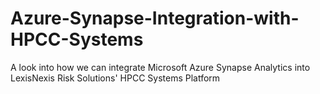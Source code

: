 # Azure-Synapse-Integration-with-HPCC-Systems
A look into how we can integrate Microsoft Azure Synapse Analytics into LexisNexis Risk Solutions' HPCC Systems Platform
